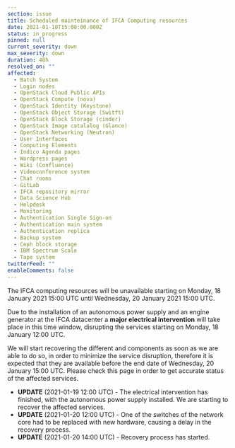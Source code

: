 ```yaml
---
section: issue
title: Scheduled mainteinance of IFCA Computing resources
date: 2021-01-18T15:00:00.000Z
status: in_progress
pinned: null
current_severity: down
max_severity: down
duration: 48h
resolved_on: ""
affected:
  - Batch System
  - Login nodes
  - OpenStack Cloud Public APIs
  - OpenStack Compute (nova)
  - OpenStack Identity (Keystone)
  - OpenStack Object Storage (Switft)
  - OpenStack Block Storage (cinder)
  - OpenStack Image catalalog (Glance)
  - OpenStack Networking (Neutron)
  - User Interfaces
  - Computing Elements
  - Indico Agenda pages
  - Wordpress pages
  - Wiki (Confluence)
  - Videoconference system
  - Chat rooms
  - GitLab
  - IFCA repository mirror
  - Data Science Hub
  - Helpdesk
  - Monitoring
  - Authentication Single Sign-on
  - Authentication main system
  - Authentication replica
  - Backup system
  - Ceph block storage
  - IBM Spectrum Scale
  - Tape system
twitterFeed: ""
enableComments: false
---
```

The IFCA computing resources will be unavailable starting on Monday, 18 January 2021 15:00 UTC until Wednesday, 20 January 2021 15:00 UTC.

Due to the installation of an autonomous power supply and an engine generator at the IFCA datacenter a **major electrical intervention** will take place in this time window, disrupting the services starting on Monday, 18 January 12:00 UTC.

We will start recovering the different and components as soon as we are able to do so, in order to minimize the service disruption, therefore it is expected that they are available before the end date of Wednesday, 20 January 15:00 UTC. Please check this page in order to get accurate status of the affected services.

* **UPDATE** (2021-01-19 12:00 UTC) - The electrical intervention has finished, with the autonomous power supply installed. We are starting to recover the affected services.
* **UPDATE** (2021-01-20 12:00 UTC) - One of the switches of the network core had to be replaced with new hardware, causing a delay in the recovery process.
* **UPDATE** (2021-01-20 14:00 UTC) - Recovery process has started.